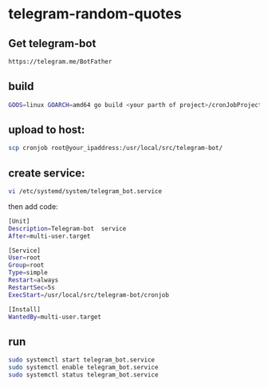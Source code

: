 # telegram-random-quotes

## Get telegram-bot 
```bash
https://telegram.me/BotFather
```
## build
```bash
GOOS=linux GOARCH=amd64 go build <your parth of project>/cronJobProject/cronjob.go
```
## upload to host:
```bash
scp cronjob root@your_ipaddress:/usr/local/src/telegram-bot/
```
## create service:
```bash
vi /etc/systemd/system/telegram_bot.service
```

then add code:
```bash
[Unit]
Description=Telegram-bot  service
After=multi-user.target

[Service]
User=root
Group=root
Type=simple
Restart=always
RestartSec=5s
ExecStart=/usr/local/src/telegram-bot/cronjob

[Install]
WantedBy=multi-user.target
```

## run
```bash
sudo systemctl start telegram_bot.service
sudo systemctl enable telegram_bot.service
sudo systemctl status telegram_bot.service
```

